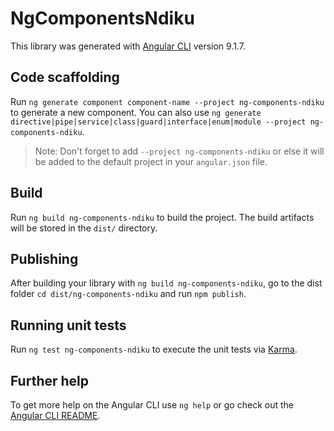 # NgComponentsNdiku

This library was generated with [Angular CLI](https://github.com/angular/angular-cli) version 9.1.7.

## Code scaffolding

Run `ng generate component component-name --project ng-components-ndiku` to generate a new component. You can also use `ng generate directive|pipe|service|class|guard|interface|enum|module --project ng-components-ndiku`.
> Note: Don't forget to add `--project ng-components-ndiku` or else it will be added to the default project in your `angular.json` file. 

## Build

Run `ng build ng-components-ndiku` to build the project. The build artifacts will be stored in the `dist/` directory.

## Publishing

After building your library with `ng build ng-components-ndiku`, go to the dist folder `cd dist/ng-components-ndiku` and run `npm publish`.

## Running unit tests

Run `ng test ng-components-ndiku` to execute the unit tests via [Karma](https://karma-runner.github.io).

## Further help

To get more help on the Angular CLI use `ng help` or go check out the [Angular CLI README](https://github.com/angular/angular-cli/blob/master/README.md).
